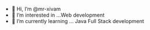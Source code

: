 - 👋 Hi, I’m @mr-xivam
- 👀 I’m interested in ...Web development 
- 🌱 I’m currently learning ... Java Full Stack development


<!---
mr-xivam/mr-xivam is a ✨ special ✨ repository because its `README.md` (this file) appears on your GitHub profile.
You can click the Preview link to take a look at your changes.
--->
